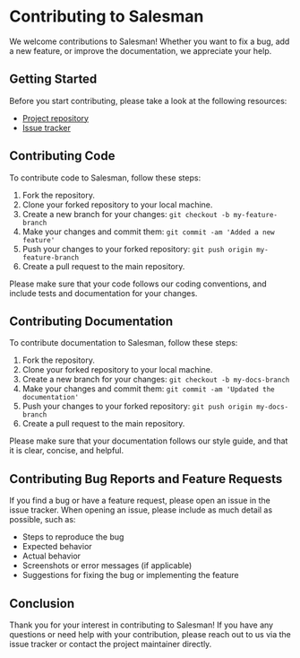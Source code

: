 # Contributing to Salesman

We welcome contributions to Salesman! Whether you want to fix a bug, add a new feature, or improve the documentation, we appreciate your help.

## Getting Started

Before you start contributing, please take a look at the following resources:

- [Project repository](https://github.com/mcsavvy/salesman)
- [Issue tracker](https://github.com/mcsavvy/salesman/issues)

## Contributing Code

To contribute code to Salesman, follow these steps:

1. Fork the repository.
2. Clone your forked repository to your local machine.
3. Create a new branch for your changes: `git checkout -b my-feature-branch`
4. Make your changes and commit them: `git commit -am 'Added a new feature'`
5. Push your changes to your forked repository: `git push origin my-feature-branch`
6. Create a pull request to the main repository.

Please make sure that your code follows our coding conventions, and include tests and documentation for your changes.

## Contributing Documentation

To contribute documentation to Salesman, follow these steps:

1. Fork the repository.
2. Clone your forked repository to your local machine.
3. Create a new branch for your changes: `git checkout -b my-docs-branch`
4. Make your changes and commit them: `git commit -am 'Updated the documentation'`
5. Push your changes to your forked repository: `git push origin my-docs-branch`
6. Create a pull request to the main repository.

Please make sure that your documentation follows our style guide, and that it is clear, concise, and helpful.

## Contributing Bug Reports and Feature Requests

If you find a bug or have a feature request, please open an issue in the issue tracker. When opening an issue, please include as much detail as possible, such as:

- Steps to reproduce the bug
- Expected behavior
- Actual behavior
- Screenshots or error messages (if applicable)
- Suggestions for fixing the bug or implementing the feature


## Conclusion

Thank you for your interest in contributing to Salesman! If you have any questions or need help with your contribution, please reach out to us via the issue tracker or contact the project maintainer directly.